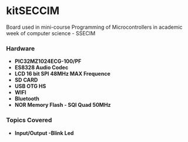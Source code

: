 # kitSECCIM

Board used in mini-course Programming of Microcontrollers in academic week of computer science - SSECIM

### Hardware

- **PIC32MZ1024ECG-100/PF**
- **ES8328 Audio Codec**
- **LCD 16 bit SPI 48MHz MAX Frequence**
- **SD CARD**
- **USB OTG HS**
- **WIFI**
- **Bluetooth**
- **NOR Memory Flash - SQI Quad 50MHz**

### Topics Covered
- **Input/Output
   -Blink Led**

